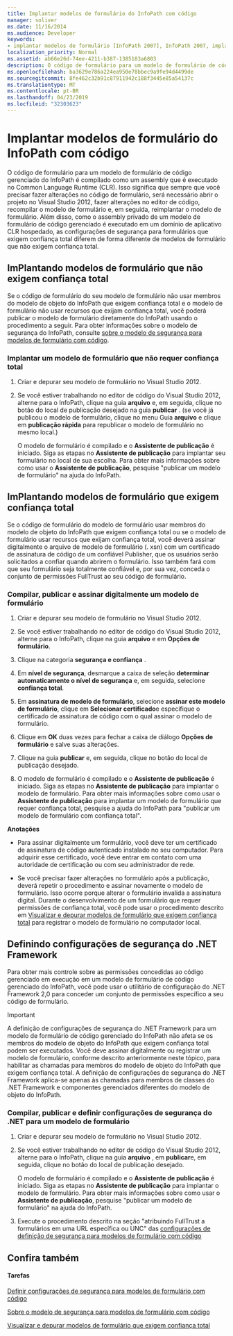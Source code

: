 ```yaml
---
title: Implantar modelos de formulário do InfoPath com código
manager: soliver
ms.date: 11/16/2014
ms.audience: Developer
keywords:
- implantar modelos de formulário [InfoPath 2007], InfoPath 2007, implantação de modelos de formulário, modelos de formulário [InfoPath 2007], implantação, configurações de segurança do .NET Framework [InfoPath 2007], implantação [InfoPath 2007], modelos de formulário
localization_priority: Normal
ms.assetid: ab66e26d-74ee-4211-b387-1385183a6803
description: O código de formulário para um modelo de formulário de código gerenciado do InfoPath é compilado como um assembly que é executado no Common Language Runtime (CLR). Isso significa que sempre que você precisar fazer alterações no código de formulário, será necessário abrir o projeto no Visual Studio 2012, fazer alterações no editor de código, recompilar o modelo de formulário e, em seguida, reimplantar o modelo de formulário. Além disso, como o assembly privado de um modelo de formulário de código gerenciado é executado em um domínio de aplicativo CLR hospedado, as configurações de segurança para formulários que exigem confiança total diferem de forma diferente de modelos de formulário que não exigem confiança total.
ms.openlocfilehash: ba3629e786a224ea950e78bbec9a9fe94d4499de
ms.sourcegitcommit: 8fe462c32b91c87911942c188f3445e85a54137c
ms.translationtype: MT
ms.contentlocale: pt-BR
ms.lasthandoff: 04/23/2019
ms.locfileid: "32303623"
---
```

# <a name="deploy-infopath-form-templates-with-code"></a>Implantar modelos de formulário do InfoPath com código

O código de formulário para um modelo de formulário de código gerenciado do InfoPath é compilado como um assembly que é executado no Common Language Runtime (CLR). Isso significa que sempre que você precisar fazer alterações no código de formulário, será necessário abrir o projeto no Visual Studio 2012, fazer alterações no editor de código, recompilar o modelo de formulário e, em seguida, reimplantar o modelo de formulário. Além disso, como o assembly privado de um modelo de formulário de código gerenciado é executado em um domínio de aplicativo CLR hospedado, as configurações de segurança para formulários que exigem confiança total diferem de forma diferente de modelos de formulário que não exigem confiança total.
  
## <a name="deploying-form-templates-that-do-not-require-full-trust"></a>ImPlantando modelos de formulário que não exigem confiança total

Se o código de formulário do seu modelo de formulário não usar membros do modelo de objeto do InfoPath que exigem confiança total e o modelo de formulário não usar recursos que exijam confiança total, você poderá publicar o modelo de formulário diretamente do InfoPath usando o procedimento a seguir. Para obter informações sobre o modelo de segurança do InfoPath, consulte [sobre o modelo de segurança para modelos de formulário com código](about-the-security-model-for-form-templates-with-code.md).
  
### <a name="deploy-a-form-template-that-does-not-require-full-trust"></a>Implantar um modelo de formulário que não requer confiança total

1. Criar e depurar seu modelo de formulário no Visual Studio 2012.
    
2. Se você estiver trabalhando no editor de código do Visual Studio 2012, alterne para o InfoPath, clique na guia **arquivo** e, em seguida, clique no botão do local de publicação desejado na guia **publicar** . (se você já publicou o modelo de formulário, clique no menu Guia **arquivo** e clique em **publicação rápida** para republicar o modelo de formulário no mesmo local.) 
    
    O modelo de formulário é compilado e o **Assistente de publicação** é iniciado. Siga as etapas no **Assistente de publicação** para implantar seu formulário no local de sua escolha. Para obter mais informações sobre como usar o **Assistente de publicação**, pesquise "publicar um modelo de formulário" na ajuda do InfoPath.
    
## <a name="deploying-form-templates-that-require-full-trust"></a>ImPlantando modelos de formulário que exigem confiança total

Se o código de formulário do modelo de formulário usar membros do modelo de objeto do InfoPath que exigem confiança total ou se o modelo de formulário usar recursos que exijam confiança total, você deverá assinar digitalmente o arquivo de modelo de formulário (. xsn) com um certificado de assinatura de código de um confiável Publisher, que os usuários serão solicitados a confiar quando abrirem o formulário. Isso também fará com que seu formulário seja totalmente confiável e, por sua vez, conceda o conjunto de permissões FullTrust ao seu código de formulário.
  
### <a name="compile-publish-and-digitally-sign-a-form-template"></a>Compilar, publicar e assinar digitalmente um modelo de formulário

1. Criar e depurar seu modelo de formulário no Visual Studio 2012.
    
2. Se você estiver trabalhando no editor de código do Visual Studio 2012, alterne para o InfoPath, clique na guia **arquivo** e em **Opções de formulário**.
    
3. Clique na categoria **segurança e confiança** . 
    
4. Em **nível de segurança**, desmarque a caixa de seleção **determinar automaticamente o nível de segurança** e, em seguida, selecione **confiança total**.
    
5. Em **assinatura de modelo de formulário**, selecione **assinar este modelo de formulário**, clique em **Selecionar certificado**e especifique o certificado de assinatura de código com o qual assinar o modelo de formulário.
    
6. Clique em **OK** duas vezes para fechar a caixa de diálogo **Opções de formulário** e salve suas alterações. 
    
7. Clique na guia **publicar** e, em seguida, clique no botão do local de publicação desejado. 
    
8. O modelo de formulário é compilado e o **Assistente de publicação** é iniciado. Siga as etapas no **Assistente de publicação** para implantar o modelo de formulário. Para obter mais informações sobre como usar o **Assistente de publicação** para implantar um modelo de formulário que requer confiança total, pesquise a ajuda do InfoPath para "publicar um modelo de formulário com confiança total". 
    
 **Anotações**
- Para assinar digitalmente um formulário, você deve ter um certificado de assinatura de código autenticado instalado no seu computador. Para adquirir esse certificado, você deve entrar em contato com uma autoridade de certificação ou com seu administrador de rede.
    
- Se você precisar fazer alterações no formulário após a publicação, deverá repetir o procedimento e assinar novamente o modelo de formulário. Isso ocorre porque alterar o formulário invalida a assinatura digital. Durante o desenvolvimento de um formulário que requer permissões de confiança total, você pode usar o procedimento descrito em [Visualizar e depurar modelos de formulário que exigem confiança total](how-to-preview-and-debug-form-templates-that-require-full-trust.md) para registrar o modelo de formulário no computador local. 
    
## <a name="configuring-net-framework-security-settings"></a>Definindo configurações de segurança do .NET Framework

Para obter mais controle sobre as permissões concedidas ao código gerenciado em execução em um modelo de formulário de código gerenciado do InfoPath, você pode usar o utilitário de configuração do .NET Framework 2,0 para conceder um conjunto de permissões específico a seu código de formulário.
  
> [!IMPORTANT]
> A definição de configurações de segurança do .NET Framework para um modelo de formulário de código gerenciado do InfoPath não afeta se os membros do modelo de objeto do InfoPath que exigem confiança total podem ser executados. Você deve assinar digitalmente ou registrar um modelo de formulário, conforme descrito anteriormente neste tópico, para habilitar as chamadas para membros do modelo de objeto do InfoPath que exigem confiança total. A definição de configurações de segurança do .NET Framework aplica-se apenas às chamadas para membros de classes do .NET Framework e componentes gerenciados diferentes do modelo de objeto do InfoPath. 
  
### <a name="compile-publish-and-configure-net-security-settings-for-a-form-template"></a>Compilar, publicar e definir configurações de segurança do .NET para um modelo de formulário

1. Criar e depurar seu modelo de formulário no Visual Studio 2012.
    
2. Se você estiver trabalhando no editor de código do Visual Studio 2012, alterne para o InfoPath, clique na guia **arquivo** , em **publicar**e, em seguida, clique no botão do local de publicação desejado.
    
    O modelo de formulário é compilado e o **Assistente de publicação** é iniciado. Siga as etapas no **Assistente de publicação** para implantar o modelo de formulário. Para obter mais informações sobre como usar o **Assistente de publicação**, pesquise "publicar um modelo de formulário" na ajuda do InfoPath.
    
3. Execute o procedimento descrito na seção "atribuindo FullTrust a formulários em uma URL específica ou UNC" das [configurações de definição de segurança para modelos de formulário com código](how-to-configure-security-settings-for-form-templates-with-code.md)
    
## <a name="see-also"></a>Confira também

#### <a name="tasks"></a>Tarefas

[Definir configurações de segurança para modelos de formulário com código](how-to-configure-security-settings-for-form-templates-with-code.md)


[Sobre o modelo de segurança para modelos de formulário com código](about-the-security-model-for-form-templates-with-code.md)
  
[Visualizar e depurar modelos de formulário que exigem confiança total](how-to-preview-and-debug-form-templates-that-require-full-trust.md)

